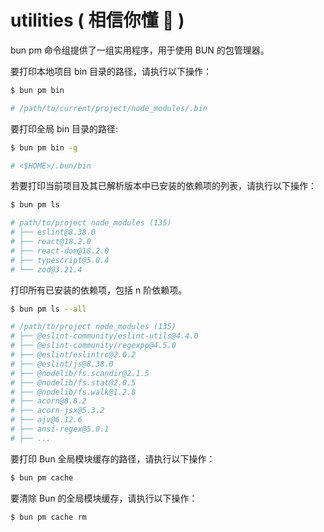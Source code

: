 # utilities ( 相信你懂 👀 )

bun pm 命令组提供了一组实用程序，用于使用 BUN 的包管理器。

要打印本地项目 bin 目录的路径，请执行以下操作：

```sh
$ bun pm bin

# /path/to/current/project/node_modules/.bin
```

要打印全局 bin 目录的路径:

```sh
$ bun pm bin -g

# <$HOME>/.bun/bin
```

若要打印当前项目及其已解析版本中已安装的依赖项的列表，请执行以下操作：

```sh
$ bun pm ls

# path/to/project node_modules (135)
# ├── eslint@8.38.0
# ├── react@18.2.0
# ├── react-dom@18.2.0
# ├── typescript@5.0.4
# └── zod@3.21.4
```

打印所有已安装的依赖项，包括 n 阶依赖项。

```sh
$ bun pm ls --all

# /path/to/project node_modules (135)
# ├── @eslint-community/eslint-utils@4.4.0
# ├── @eslint-community/regexpp@4.5.0
# ├── @eslint/eslintrc@2.0.2
# ├── @eslint/js@8.38.0
# ├── @nodelib/fs.scandir@2.1.5
# ├── @nodelib/fs.stat@2.0.5
# ├── @nodelib/fs.walk@1.2.8
# ├── acorn@8.8.2
# ├── acorn-jsx@5.3.2
# ├── ajv@6.12.6
# ├── ansi-regex@5.0.1
# ├── ...
```

要打印 Bun 全局模块缓存的路径，请执行以下操作：

```sh
$ bun pm cache
```

要清除 Bun 的全局模块缓存，请执行以下操作：

```sh
$ bun pm cache rm
```
